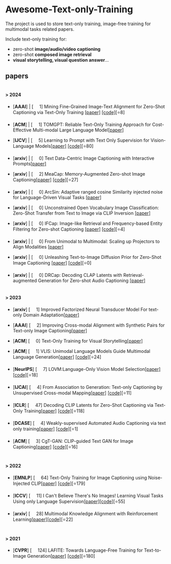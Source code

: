 # Awesome-Text-only-Training
The project is used to store text-only training, image-free training for multimodal tasks related papers.

Include text-only training for:
- zero-shot **image/audio/video captioning**
- zero-shot **composed image retrieval**
- **visual storytelling, visual question answer**...

## papers

#### <br/>> **2024**

* [**AAAI**] | [<img src="https://github.com/user-attachments/assets/c30947ec-4d5a-424d-89eb-583d8efd2801" width="15"> 1] Mining Fine-Grained Image-Text Alignment for Zero-Shot Captioning via Text-Only Training    [[paper]](https://arxiv.org/abs/2401.02347)  [[code]](https://github.com/Artanic30/MacCap)[⭐8]<br/>

* [**ACM**] | [<img src="https://github.com/user-attachments/assets/c30947ec-4d5a-424d-89eb-583d8efd2801" width="15"> 1] TOMGPT: Reliable Text-Only Training Approach for Cost-Effective Multi-modal Large Language Model[[paper]](https://dl.acm.org/doi/abs/10.1145/3654674)<br/>

* [**IJCV**] | [<img src="https://github.com/user-attachments/assets/c30947ec-4d5a-424d-89eb-583d8efd2801" width="15"> 5]  Learning to Prompt with Text Only Supervision for Vision-Language Models[[paper]](https://arxiv.org/abs/2401.02418)  [[code]](https://github.com/muzairkhattak/ProText)[⭐80]<br/>

* [**arxiv**] | [<img src="https://github.com/user-attachments/assets/c30947ec-4d5a-424d-89eb-583d8efd2801" width="15"> 0] Text Data-Centric Image Captioning with Interactive Prompts[[paper]](https://arxiv.org/abs/2403.19193)<br/>
* [**arxiv**] | [<img src="https://github.com/user-attachments/assets/c30947ec-4d5a-424d-89eb-583d8efd2801" width="15"> 2]  MeaCap: Memory-Augmented Zero-shot Image Captioning[[paper]](https://www.semanticscholar.org/paper/70faf1731707ddb329877031a00d4b262902ba3c)  [[code]](https://github.com/joeyz0z/MeaCap)[⭐27]<br/>
* [**arxiv**] | [<img src="https://github.com/user-attachments/assets/c30947ec-4d5a-424d-89eb-583d8efd2801" width="15"> 0]  ArcSin: Adaptive ranged cosine Similarity injected noise for Language-Driven Visual Tasks    [[paper]](https://arxiv.org/abs/2402.17298)<br/>
* [**arxiv**] | [<img src="https://github.com/user-attachments/assets/c30947ec-4d5a-424d-89eb-583d8efd2801" width="15"> 0]  Unconstrained Open Vocabulary Image Classification: Zero-Shot Transfer from Text to Image via CLIP Inversion    [[paper]](https://arxiv.org/abs/2407.11211)<br/>
* [**arxiv**] | [<img src="https://github.com/user-attachments/assets/c30947ec-4d5a-424d-89eb-583d8efd2801" width="15"> 0]  IFCap: Image-like Retrieval and Frequency-based Entity Filtering
for Zero-shot Captioning    [[paper]](https://arxiv.org/pdf/2409.18046)   [[code]](https://github.com/boreng0817/IFCap)[⭐4]<br/>
* [**arxiv**] | [<img src="https://github.com/user-attachments/assets/c30947ec-4d5a-424d-89eb-583d8efd2801" width="15"> 0]  From Unimodal to Multimodal: Scaling up Projectors to Align Modalities    [[paper]](https://arxiv.org/abs/2409.19425)<br/>
* [**arxiv**] | [<img src="https://github.com/user-attachments/assets/c30947ec-4d5a-424d-89eb-583d8efd2801" width="15"> 0]  Unleashing Text-to-Image Diffusion Prior for Zero-Shot Image Captioning    [[paper]](https://www.ecva.net/papers/eccv_2024/papers_ECCV/papers/07445.pdf)      [[code]](https://jianjieluo.github.io/SynthImgCap)[⭐0]<br/>
* [**arxiv**] | [<img src="https://github.com/user-attachments/assets/c30947ec-4d5a-424d-89eb-583d8efd2801" width="15"> 0]  DRCap: Decoding CLAP Latents with Retrieval-augmented Generation for Zero-shot Audio Captioning    [[paper]](https://arxiv.org/html/2410.09472v1)   <br/>

#### <br/>> **2023**
* [**arxiv**] [<img src="https://github.com/user-attachments/assets/c30947ec-4d5a-424d-89eb-583d8efd2801" width="15"> 1] Improved Factorized Neural Transducer Model For text-only Domain Adaptation[[paper]](https://arxiv.org/abs/2309.09524) <br/>
* [**AAAI**] [<img src="https://github.com/user-attachments/assets/c30947ec-4d5a-424d-89eb-583d8efd2801" width="15"> 2] Improving Cross-modal Alignment with Synthetic Pairs for Text-only Image Captioning[[paper]](https://arxiv.org/abs/2312.08865)  <br/>
* [**ACM**] [<img src="https://github.com/user-attachments/assets/c30947ec-4d5a-424d-89eb-583d8efd2801" width="15"> 0] Text-Only Training for Visual Storytelling[[paper]](https://arxiv.org/abs/2308.08881)  <br/>
* [**ACM**] [<img src="https://github.com/user-attachments/assets/c30947ec-4d5a-424d-89eb-583d8efd2801" width="15"> 1] VLIS: Unimodal Language Models Guide Multimodal Language Generation[[paper]](https://arxiv.org/abs/2310.09767)  [[code]](https://github.com/jiwanchung/vlis)[⭐24] <br/>

* [**NeurlPS**] [<img src="https://github.com/user-attachments/assets/c30947ec-4d5a-424d-89eb-583d8efd2801" width="15"> 7] LOVM:Language-Only Vision Model Selection[[paper]](https://arxiv.org/abs/2306.08893)  [[code]](https://github.com/orrzohar/LOVM)[⭐18]<br/>
* [**IJCAI**] [<img src="https://github.com/user-attachments/assets/c30947ec-4d5a-424d-89eb-583d8efd2801" width="15"> 4] From Association to Generation: Text-only Captioning by Unsupervised Cross-modal Mapping[[paper]](https://arxiv.org/abs/2304.13273)  [[code]](https://github.com/junyangwang0410/Knight)[⭐11]<br/>
* [**ICLR**] [<img src="https://github.com/user-attachments/assets/c30947ec-4d5a-424d-89eb-583d8efd2801" width="15"> 47] Decoding CLIP Latents for Zero-Shot Captioning via Text-Only Training[[paper]](https://arxiv.org/abs/2303.03032)  [[code]](https://github.com/dhg-wei/DeCap)[⭐118]<br/>
* [**DCASE**] [<img src="https://github.com/user-attachments/assets/c30947ec-4d5a-424d-89eb-583d8efd2801" width="15"> 4] Weakly-supervised Automated Audio Captioning via text only training[[paper]](https://arxiv.org/abs/2309.12242)  [[code]](https://github.com/zelaki/wsac)[⭐1]<br/>
* [**ACM**] [<img src="https://github.com/user-attachments/assets/c30947ec-4d5a-424d-89eb-583d8efd2801" width="15"> 3] CgT-GAN: CLIP-guided Text GAN for Image Captioning[[paper]](https://arxiv.org/abs/2308.12045)  [[code]](https://github.com/Lihr747/CgtGAN)[⭐16]<br/>


#### <br/>> **2022**
* [**EMNLP**] [<img src="https://github.com/user-attachments/assets/c30947ec-4d5a-424d-89eb-583d8efd2801" width="15"> 64] Text-Only Training for Image Captioning using Noise-Injected CLIP[[paper]](https://arxiv.org/abs/2211.00575)  [[code]](https://github.com/DavidHuji/CapDec)[⭐179]<br/>

* [**ICCV**] [<img src="https://github.com/user-attachments/assets/c30947ec-4d5a-424d-89eb-583d8efd2801" width="15"> 11] I Can't Believe There's No Images! Learning Visual Tasks Using only Language Supervision[[paper]](https://arxiv.org/abs/2211.09778)[[code]](https://github.com/allenai/close)[⭐55]<br/>

* [**arxiv**] [<img src="https://github.com/user-attachments/assets/c30947ec-4d5a-424d-89eb-583d8efd2801" width="15"> 28] Multimodal Knowledge Alignment with Reinforcement Learning[[paper]](https://arxiv.org/abs/2205.12630)[[code]](https://github.com/jiwanchung/esper)[⭐22]<br/>
#### <br/>> **2021**

* [**CVPR**] [<img src="https://github.com/user-attachments/assets/c30947ec-4d5a-424d-89eb-583d8efd2801" width="15"> 124] LAFITE: Towards Language-Free Training for Text-to-Image Generation[[paper]](https://arxiv.org/abs/2111.13792)  [[code]](https://github.com/drboog/Lafite)[⭐180]<br/>

